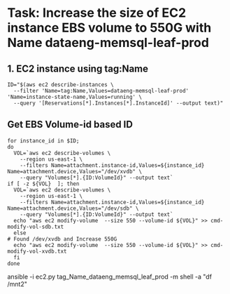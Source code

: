 # Task: Increase the size of EC2 instance EBS volume to 550G with Name dataeng-memsql-leaf-prod
## 1. EC2 instance using tag:Name
```
ID="$(aws ec2 describe-instances \
  --filter 'Name=tag:Name,Values=dataeng-memsql-leaf-prod' 'Name=instance-state-name,Values=running' \
  --query '[Reservations[*].Instances[*].InstanceId]' --output text)"
```

## Get EBS Volume-id based ID
```
for instance_id in $ID;
do
  VOL=`aws ec2 describe-volumes \
    --region us-east-1 \
    --filters Name=attachment.instance-id,Values=${instance_id} Name=attachment.device,Values="/dev/xvdb" \
    --query "Volumes[*].{ID:VolumeId}" --output text`
if [ -z ${VOL}  ]; then
  VOL=`aws ec2 describe-volumes \
    --region us-east-1 \
    --filters Name=attachment.instance-id,Values=${instance_id} Name=attachment.device,Values="/dev/sdb" \
    --query "Volumes[*].{ID:VolumeId}" --output text`
  echo "aws ec2 modify-volume  --size 550 --volume-id ${VOL}" >> cmd-modify-vol-sdb.txt
  else
# Found /dev/xvdb and Increase 550G
  echo "aws ec2 modify-volume  --size 550 --volume-id ${VOL}" >> cmd-modify-vol-xvdb.txt
  fi
done
```

ansible  -i ec2.py  tag_Name_dataeng_memsql_leaf_prod -m shell -a "df /mnt2"
```
